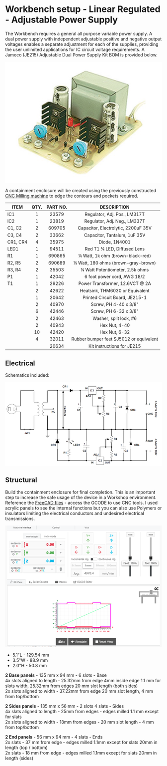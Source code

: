 # Workbench setup - Linear Regulated - Adjustable Power Supply 

The Workbench requires a general all purpose variable power supply. A dual power supply with independent adjustable positive and negative output voltages enables a separate adjustment for each of the supplies, providing the user unlimited applications for IC circuit voltage requirements. A Jameco (JE215) Adjustable Dual Power Supply Kit BOM is provided below.

![Power Supply](/Electrical/Power_Supply.png)  

A containment enclosure will be created using the previously constructed [CNC Milling machine]() to edge the contours and pockets required.  

|ITEM 		|QTY.	  |PART NO. 	 |DESCRIPTION 								|
|-----------|:-------:|:------------:|:----------------------------------------:|
|IC1		|1		  |23579	     |Regulator, Adj. Pos., LM317T				|
|IC2		|1		  |23819		 |Regulator, Adj. Neg., LM337T				|
|C1, C2		|2		  |609705		 |Capacitor, Electrolytic, 2200uF 35V		|
|C3, C4		|2		  |33662		 |Capacitor, Tantalum, 1uF 35V				|
|CR1, CR4	|4		  |35975		 |Diode, 1N4001								|
|LED1		|1		  |94511		 |Red T1 ¾ LED, Diffused Lens				|
|R1			|1		  |690865		 |¼ Watt, 1k ohm (brown-black-red)			|
|R2, R5		|2		  |690689		 |¼ Watt, 180 ohms (brown-gray-brown)		|
|R3, R4		|2		  |35503		 |¼ Watt Potentiometer, 2.5k ohms			|
|P1			|1		  |42042		 |6 foot power cord, AWG 18/2				|
|T1			|1		  |29226		 |Power Transformer, 12.6VCT @ 2A			|
|			|2		  |42622		 |Heatsink, THM6030 or Equivalent			|
|			|1		  |20642		 |Printed Circuit Board, JE215-1			|
|			|2		  |40970		 |Screw, PH 4-40 x 3/8"						|
|			|6		  |42446		 |Screw, PH 6-32 x 3/8"						|
|			|2		  |42463		 |Washer, split lock, #6					|
|			|2		  |40943		 |Hex Nut, 4-40								|
|			|10		  |42420		 |Hex Nut, 6-32								|
|			|4		  |32011		 |Rubber bumper feet SJ5012 or equivalent	|
|			|		  |20634		 |Kit instructions for JE215  				|

## Electrical  
Schematics included:

![schematics](/Electrical/Schematic_Diagram.png) 

## Structural  
Build the containment enclosure for final completion.  This is an important step to increase the safe usage of the device in a Workshop environment.  Reference the [FreeCAD files](/Structural) - access the GCODE to use CNC tools.  I used acrylic panels to see the internal functions but you can also use Polymers or insulators limiting the electrical conductors and undesired electrical transmissions.

![milled](/Structural/Mill_example.png)

* 5.1"L - 129.54 mm  
* 3.5"W - 88.9 mm  
* 2.0"H - 50.8 mm   

__2 Base panels__ - 135 mm x 94 mm - 6 slots - Base  
	4x slots aligned to length - 25.32mm from edge 4mm inside edge 1.1 mm for slots width, 25.32mm from edges 20 mm slot length (both sides)  
	2x slots aligned to width - 37.22mm from edge 20 mm slot length, 4 mm from top/bottom  
	
__2 Sides panels__ - 135 mm x 56 mm - 2 slots 4 slats - Sides  
	4x slats aligned to length - 25mm from edges - edges milled 1.1 mm except for slats  
	2x slots aligned to width - 18mm from edges - 20 mm slot length - 4 mm from top/bottom  

__2 End panels__ - 56 mm x 94 mm  - 4 slats	- Ends  
	2x slats - 37 mm from edge - edges milled 1.1mm except for slats 20mm in length (top / bottom)  
	2x slats - 18 mm from edge - edges milled 1.1mm except for slats 20mm in length (sides)  

